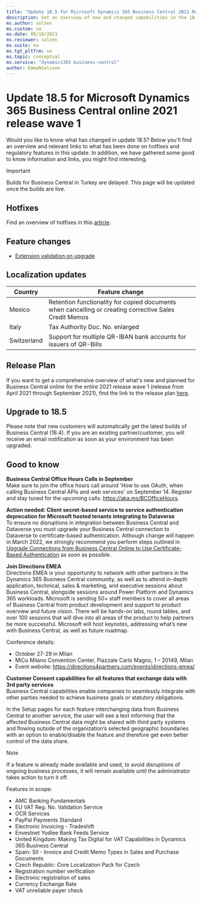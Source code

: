 ```yaml
---
title: "Update 18.5 for Microsoft Dynamics 365 Business Central 2021 Release Wave 1"
description: Get an overview of new and changed capabilities in the 18.5 update of Business Central online, which is part of 2021 release wave 1.
ms.author: solsen
ms.custom: na
ms.date: 09/10/2021
ms.reviewer: solsen
ms.suite: na
ms.tgt_pltfrm: na
ms.topic: conceptual
ms.service: "dynamics365-business-central"
author: EmmaNielsson
---
```


# Update 18.5 for Microsoft Dynamics 365 Business Central online 2021 release wave 1

Would you like to know what has changed in update 18.5? Below you'll find an overview and relevant links to what has been done on hotfixes and regulatory features in this update. In addition, we have gathered some good to know information and links, you might find interesting.

> [!IMPORTANT]  
> Builds for Business Central in Turkey are delayed. This page will be updated once the builds are live. 

## Hotfixes
Find an overview of hotfixes in this [article](https://support.microsoft.com/help/5006076).

## Feature changes  
- [Extension validation on upgrade](/dynamics365-release-plan/2021wave1/smb/dynamics365-business-central/extension-validation-upgrade)

## Localization updates 

| Country| Feature change |
|-------------|--------------|
| Mexico | Retention functionality for copied documents when cancelling or creating corrective Sales Credit Memos |
| Italy | Tax Authority Doc. No. enlarged|
| Switzerland | Support for multiple QR-IBAN bank accounts for issuers of QR-Bills|

## Release Plan
If you want to get a comprehensive overview of what's new and planned for Business Central online for the entire 2021 release wave 1 (release from April 2021 through September 2021), find the link to the release plan [here](/dynamics365-release-plan/2021wave1/smb/dynamics365-business-central/planned-features).

## Upgrade to 18.5   
Please note that new customers will automatically get the latest builds of Business Central (18.4). If you are an existing partner/customer, you will receive an email notification as soon as your environment has been upgraded.

## Good to know

**Business Central Office Hours Calls in September**  
Make sure to join the office hours call around 'How to use OAuth, when calling Business Central APIs and web services' on September 14. Register and stay tuned for the upcoming calls: https://aka.ms/BCOfficeHours.

**Action needed: Client secret-based service to service authentication deprecation for Microsoft hosted tenants integrating to Dataverse**  
To ensure no disruptions in integration between Business Central and Dataverse you must upgrade your Business Central connection to Dataverse to certificate-based authentication. 
Although change will happen in March 2022, we strongly recommend you perform steps outlined in [Upgrade Connections from Business Central Online to Use Certificate-Based Authentication](/dynamics365/business-central/admin-how-to-set-up-a-dynamics-crm-connection#upgrade-connections-from-business-central-online-to-use-certificate-based-authentication) as soon as possible.

**Join Directions EMEA**  
Directions EMEA is your opportunity to network with other partners in the Dynamics 365 Business Central community, as well as to attend in-depth application, technical, sales & marketing, and executive sessions about Business Central, alongside sessions around Power Platform and Dynamics 365 workloads. Microsoft is sending 50+ staff members to cover all areas of Business Central from product development and support to product overview and future vision. There will be hands-on labs, round tables, and over 100 sessions that will dive into all areas of the product to help partners be more successful. Microsoft will host keynotes, addressing what’s new with Business Central, as well as future roadmap.

Conference details: 
- October 27-29 in Milan
- MiCo Milano Convention Center, Piazzale Carlo Magno, 1 – 20149, Milan
- Event website: https://directions4partners.com/events/directions-emea/  

**Customer Consent capabilities for all features that exchange data with 3rd party services**  
Business Central capabilities enable companies to seamlessly integrate with other parties needed to achieve business goals or statutory obligations.

In the Setup pages for each feature interchanging data from Business Central to another service, the user will see a text informing that the affected Business Central data might be shared with third party systems and flowing outside of the organization’s selected geographic boundaries with an option to enable/disable the feature and therefore get even better control of the data share.

> [!NOTE]  
> If a feature is already made available and used, to avoid disruptions of ongoing business processes, it will remain available until the administrator takes action to turn it off.

Features in scope:
- AMC Banking Fundamentals  
- EU VAT Reg. No. Validation Service  
- OCR Services  
- PayPal Payments Standard  
- Electronic Invoicing - Tradeshift  
- Envestnet Yodlee Bank Feeds Service  
- United Kingdom: Making Tax Digital for VAT Capabilities in Dynamics 365 Business Central  
- Spain: SII - Invoice and Credit Memo Types in Sales and Purchase Documents  
- Czech Republic: Core Localization Pack for Czech  
- Registration number verification  
- Electronic registration of sales  
- Currency Exchange Rate  
- VAT unreliable payer check
